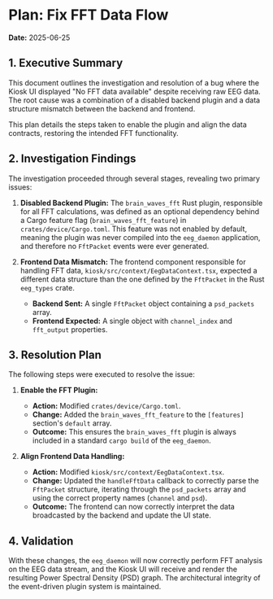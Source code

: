 # Plan: Fix FFT Data Flow

**Date:** 2025-06-25

## 1. Executive Summary

This document outlines the investigation and resolution of a bug where the Kiosk UI displayed "No FFT data available" despite receiving raw EEG data. The root cause was a combination of a disabled backend plugin and a data structure mismatch between the backend and frontend.

This plan details the steps taken to enable the plugin and align the data contracts, restoring the intended FFT functionality.

## 2. Investigation Findings

The investigation proceeded through several stages, revealing two primary issues:

1.  **Disabled Backend Plugin:** The `brain_waves_fft` Rust plugin, responsible for all FFT calculations, was defined as an optional dependency behind a Cargo feature flag (`brain_waves_fft_feature`) in `crates/device/Cargo.toml`. This feature was not enabled by default, meaning the plugin was never compiled into the `eeg_daemon` application, and therefore no `FftPacket` events were ever generated.

2.  **Frontend Data Mismatch:** The frontend component responsible for handling FFT data, `kiosk/src/context/EegDataContext.tsx`, expected a different data structure than the one defined by the `FftPacket` in the Rust `eeg_types` crate.
    *   **Backend Sent:** A single `FftPacket` object containing a `psd_packets` array.
    *   **Frontend Expected:** A single object with `channel_index` and `fft_output` properties.

## 3. Resolution Plan

The following steps were executed to resolve the issue:

1.  **Enable the FFT Plugin:**
    *   **Action:** Modified `crates/device/Cargo.toml`.
    *   **Change:** Added the `brain_waves_fft_feature` to the `[features]` section's `default` array.
    *   **Outcome:** This ensures the `brain_waves_fft` plugin is always included in a standard `cargo build` of the `eeg_daemon`.

2.  **Align Frontend Data Handling:**
    *   **Action:** Modified `kiosk/src/context/EegDataContext.tsx`.
    *   **Change:** Updated the `handleFftData` callback to correctly parse the `FftPacket` structure, iterating through the `psd_packets` array and using the correct property names (`channel` and `psd`).
    *   **Outcome:** The frontend can now correctly interpret the data broadcasted by the backend and update the UI state.

## 4. Validation

With these changes, the `eeg_daemon` will now correctly perform FFT analysis on the EEG data stream, and the Kiosk UI will receive and render the resulting Power Spectral Density (PSD) graph. The architectural integrity of the event-driven plugin system is maintained.